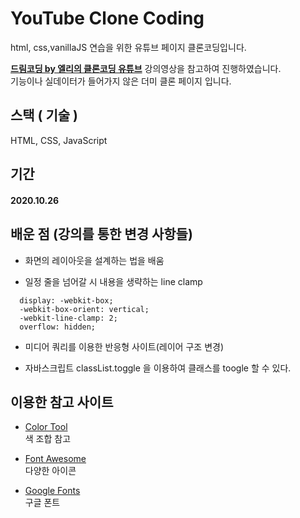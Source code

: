 # YouTube Clone Coding

html, css,vanillaJS 연습을 위한 유튜브 페이지 클론코딩입니다. 

**[드림코딩 by 엘리의 클론코딩 유튜브](https://www.youtube.com/watch?v=67stn7Pu7s4&list=PLv2d7VI9OotQ1F92Jp9Ce7ovHEsuRQB3Y&index=15)** 강의영상을 참고하여
진행하였습니다.  
기능이나 실데이터가 들어가지 않은 더미 클론 페이지 입니다. 

## 스택 ( 기술 )
HTML, CSS, JavaScript  

## 기간
#### 2020.10.26

## 배운 점 (강의를  통한 변경 사항들)

- 화면의 레이아웃을 설계하는 법을 배움   

- 일정 줄을 넘어갈 시 내용을 생략하는 line clamp  
````
  display: -webkit-box;
  -webkit-box-orient: vertical;
  -webkit-line-clamp: 2;
  overflow: hidden; 
````
- 미디어 쿼리를 이용한 반응형 사이트(레이어 구조 변경)

- 자바스크립트 classList.toggle 을 이용하여 클래스를 toogle 할 수 있다. 

## 이용한 참고 사이트 

- [Color Tool](https://material.io/resources/color/#!/?view.left=0&view.right=0&primary.color=FF7043)   
색 조합 참고  


- [Font Awesome](https://fontawesome.com/)   
다양한 아이콘  


- [Google Fonts](https://fonts.google.com/)   
구글 폰트
